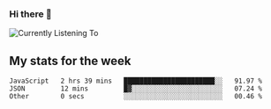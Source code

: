 ### Hi there 👋

![Currently Listening To](https://lastfm-recently-played.vercel.app/api?user=lynziee)

## My stats for the week
<!--START_SECTION:waka-->

```text
JavaScript   2 hrs 39 mins   ███████████████████████░░   91.97 %
JSON         12 mins         █▓░░░░░░░░░░░░░░░░░░░░░░░   07.24 %
Other        0 secs          ░░░░░░░░░░░░░░░░░░░░░░░░░   00.46 %
```

<!--END_SECTION:waka-->
